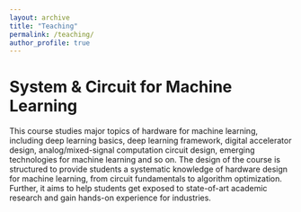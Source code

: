 ```yaml
---
layout: archive
title: "Teaching"
permalink: /teaching/
author_profile: true
---
```


System & Circuit for Machine Learning
=======
This course studies major topics of hardware for machine learning, including deep learning basics, deep learning framework, digital accelerator design, analog/mixed-signal computation circuit design, emerging technologies for machine learning and so on. The design of the course is structured to provide students a systematic knowledge of hardware design for machine learning, from circuit fundamentals to algorithm optimization. Further, it aims to help students get exposed to state-of-art academic research and gain hands-on experience for industries.



